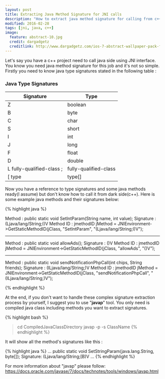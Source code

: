 ```yaml
---
layout: post
title: Extracting Java Method Signature for JNI calls
description: "How to extract java method signature for calling from c++ side"
modified: 2016-02-28
tags: [jni, java, c++]
image:
  feature: abstract-10.jpg
  credit: dargadgetz
  creditlink: http://www.dargadgetz.com/ios-7-abstract-wallpaper-pack-for-iphone-5-and-ipod-touch-retina/
---
```


Let's say you have a c++ project need to call java side using JNI interface. You know you need java method signature for this job and it's not so simple. 
Firstly you need to know java type signatures stated in the following table :

### Java Type Signatures
| Signature                 | Type                  |
|---------------------------|-----------------------|
| Z                         | boolean               |
| B                         | byte                  |
| C                         | char                  |
| S                         | short                 |
| I                         | int                   |
| J                         | long                  |
| F                         | float                 |
| D                         | double                |
| L fully-qualified-class ; | fully-qualified-class |
| [ type                    | type[]                |

Now you have a reference to type signatures and some java methods ready(I assume) but don't know how to call it from dark side(c++). Here is some example java methods and their signatures below:

{% highlight java %}

Method :
public static void SetIntParam(String name, int value);
Signature :
(Ljava/lang/String;I)V
Method ID :
jmethodID jMethod = JNIEnvironment->GetStaticMethodID(jClass, "SetIntParam", "(Ljava/lang/String;I)V");

-----------------------------------------------------------------

Method :
public static void allowAds();
Signature :
()V
Method ID :
jmethodID jMethod = JNIEnvironment->GetStaticMethodID(jClass, "allowAds", "()V");

-----------------------------------------------------------------

Method :
public static void sendNotificationPhpCall(int chips, String friends);
Signature :
(ILjava/lang/String;)V
Method ID :
jmethodID jMethod = JNIEnvironment->GetStaticMethodID(jClass, "sendNotificationPhpCall",  "(ILjava/lang/String;)V");

{% endhighlight %}

At the end, if you don't want to handle these complex signature extraction process by yourself, I suggest you to use "**javap**" tool. You only need is compiled java class
including methods you want to extract signatures.

{% highlight bash %}
> cd CompiledJavaClassDirectory
> javap -p -s ClassName
{% endhighlight %}

It will show all the method's signatures like this :

{% highlight java %}
...
public static void SetStringParam(java.lang.String, byte[]);
   Signature: (Ljava/lang/String;[B)V
...
{% endhighlight %}

For more information about "javap" please follow: <https://docs.oracle.com/javase/7/docs/technotes/tools/windows/javap.html>




